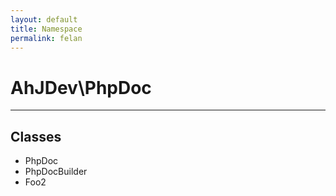 ```yaml
---
layout: default
title: Namespace
permalink: felan
---
```

<h1 style="font-weight: bold;">AhJDev\PhpDoc</h1>
<hr>
<div class="context">
    <h2>Classes</h2>
    <ul>
        <li>PhpDoc</li>
        <li>PhpDocBuilder</li>
        <li>Foo2</li>
    </ul>
</div>
